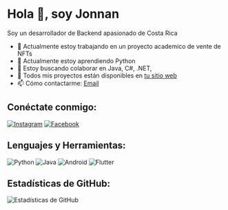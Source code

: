 # Hola 👋, soy Jonnan

Soy un desarrollador de Backend apasionado de Costa Rica

- 🔭 Actualmente estoy trabajando en un proyecto academico de vente de NFTs
- 🌱 Actualmente estoy aprendiendo Python
- 👯 Estoy buscando colaborar en Java, C#, .NET, 
- 💼 Todos mis proyectos están disponibles en [tu sitio web](https://github.com/pais712?tab=repositories)
- 📫 Cómo contactarme: [Email](jonnanpais90@gmail.com)

## Conéctate conmigo:
[![Instagram](https://img.shields.io/badge/-Instagram-E4405F?style=flat-square&logo=instagram&logoColor=white)](https://www.instagram.com/pais_712/)
[![Facebook](https://img.shields.io/badge/-Facebook-1877F2?style=flat-square&logo=facebook&logoColor=white)](https://www.facebook.com/JonnanPaís/)

## Lenguajes y Herramientas:
![Python](https://img.shields.io/badge/-Python-3776AB?style=flat-square&logo=python&logoColor=white)
![Java](https://img.shields.io/badge/-Java-007396?style=flat-square&logo=java&logoColor=white)
![Android](https://img.shields.io/badge/-Android-3DDC84?style=flat-square&logo=android&logoColor=white)
![Flutter](https://img.shields.io/badge/-Flutter-02569B?style=flat-square&logo=flutter&logoColor=white)

<!-- Puedes agregar más iconos de lenguajes y herramientas de acuerdo a tus habilidades -->

## Estadísticas de GitHub:
![Estadísticas de GitHub](https://github-readme-stats.vercel.app/api?username=pais712&show_icons=true&theme=radical)
